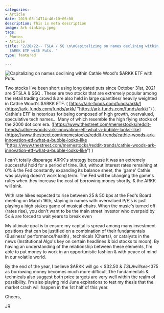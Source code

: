 ```yaml
---
categories:
- Article
date: 2019-05-14T14:46:10+06:00
description: This is meta description
image: Ark sinking.jpeg
tags:
- Photos
- Article
title: "2/28/22-- TSLA / SQ \n\nCapitalizing on names declining within Cathie Wood's
  $ARKK ETF with Puts. "
type: featured

---
```

![](https://www.google.com/imgres?imgurl=https%3A%2F%2Fi.pinimg.com%2F600x315%2Fa2%2Fd9%2Fb0%2Fa2d9b0592b2db602d170f1dbf5185e25.jpg&imgrefurl=https%3A%2F%2Fwww.pinterest.com%2Fpin%2F549509592008982369%2F&tbnid=7E2U5ZMI02A5wM&vet=12ahUKEwjSlqzGjaP2AhWQLt8KHcWoAnUQMygCegUIARCwAQ..i&docid=W_HaTI30fLVx_M&w=400&h=286&q=picture%20of%20sinking%20ark&client=safari&ved=2ahUKEwjSlqzGjaP2AhWQLt8KHcWoAnUQMygCegUIARCwAQ "Capitalizing on names declining within Cathie Wood's $ARKK ETF with Puts.")

Two stocks I've been short using long dated puts since October 31st, 2021 are $TSLA & $SQ . These are two stocks that are extremely popular among the retail trading crowd & are also held in large quantities/ heavily weighted in Cathie Wood's $ARKK ETF. ( [https://ark-funds.com/funds/arkk/](https://ark-funds.com/funds/arkk/ "https://ark-funds.com/funds/arkk/") ). Cathie's ETF is notorious for being composed of high growth, overvalued, speculative tech names... Many of which resemble the high flying stocks of the 2000 dot com era. ([https://www.thestreet.com/memestocks/reddit-trends/cathie-woods-ark-innovation-etf-what-a-bubble-looks-like](https://www.thestreet.com/memestocks/reddit-trends/cathie-woods-ark-innovation-etf-what-a-bubble-looks-like "https://www.thestreet.com/memestocks/reddit-trends/cathie-woods-ark-innovation-etf-what-a-bubble-looks-like") )

I can't  totally disparage ARKK's strategy because it was an extremely successful hold for a period of time. But, without interest rates remaining at 0% & the Fed constantly expanding its balance sheet, the 'game' Cathie was playing doesn't work long term. The Fed will be changing the game's rules when they increase the cost of borrowing money shortly, & the ARKK will sink.

With rate hikes expected to rise between 25 & 50 bps at the  Fed's Board meeting on March 16th, staying in names with overvalued P/E's is just playing a high stakes game of musical chairs. When the music's turned off (rates rise), you don't want to be the main street investor who overpaid by 5x & are forced to wait years to break even

My ultimate goal is to ensure my capital is spread among many  investment positions that can be justified on a combination of their fundamentals (Business' performance/health) , technicals (Charts), or catalysts in the news (Institutional Algo's key on certain headlines & bid stocks to moon). By having an understanding of the relationship between these elements, I'm able to put money to work in an opportunistic fashion & with peace of mind in our volatile world.  

By the end of the year, I believe $ARKK will go < $32.50 & $TSLA will see <$375 as borrowing money becomes much more difficult The fundamentals & technicals also suggest both price targets are very well within the realm of possibility. I'm also playing mid June expirations to test my thesis that the market crash will happen in the 1st half of this year. 

Cheers,

JR